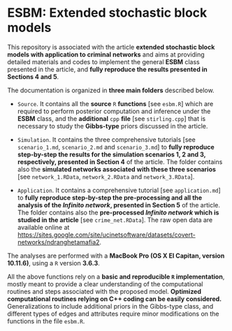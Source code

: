 # ESBM: Extended stochastic block models

This repository is associated with the article **extended stochastic block models with application to criminal networks** and aims at providing detailed materials and codes to implement the general **ESBM** class presented in the article, and **fully reproduce the results presented in Sections 4 and 5**.

The documentation is organized in **three main folders** described below.  

- `Source`.  It contains all the **source** `R` **functions** [see `esbm.R`] which are required to perform posterior computation and inference under the **ESBM** class, and  the **additional** `cpp` **file** [see `stirling.cpp`] that is necessary to study the **Gibbs-type** priors discussed in the article.

- `Simulation`. It contains the three comprehensive tutorials [see `scenario_1.md`, `scenario_2.md` and `scenario_3.md`] to **fully reproduce step-by-step the results for the simulation scenarios 1, 2 and 3, respectively, presented in Section 4** of the article. The folder contains also the **simulated networks associated with these three scenarios** [see `network_1.RData`, `network_2.RData` and `network_3.RData`].  

- `Application`. It contains a comprehensive tutorial [see `application.md`] to **fully reproduce step-by-step the pre-processing and all the analysis of the *Infinito network*, presented in Section 5** of the article. The folder contains also the **pre-processed *Infinito network* which is studied in the article** [see `crime_net.RData`]. The raw open data are available online at https://sites.google.com/site/ucinetsoftware/datasets/covert-networks/ndranghetamafia2. 

The analyses are performed with a **MacBook Pro (OS X El Capitan, version 10.11.6)**, using a `R` version **3.6.3**. 

All the above functions rely on a **basic and reproducible `R` implementation**, mostly meant to provide a clear understanding of the computational routines and steps associated with the proposed model. **Optimized computational routines relying on C++ coding can be easily considered.** Generalizations to include additional priors in the Gibbs-type class, and different types of edges and attributes require minor modifications on the functions in the file `esbm.R`.
